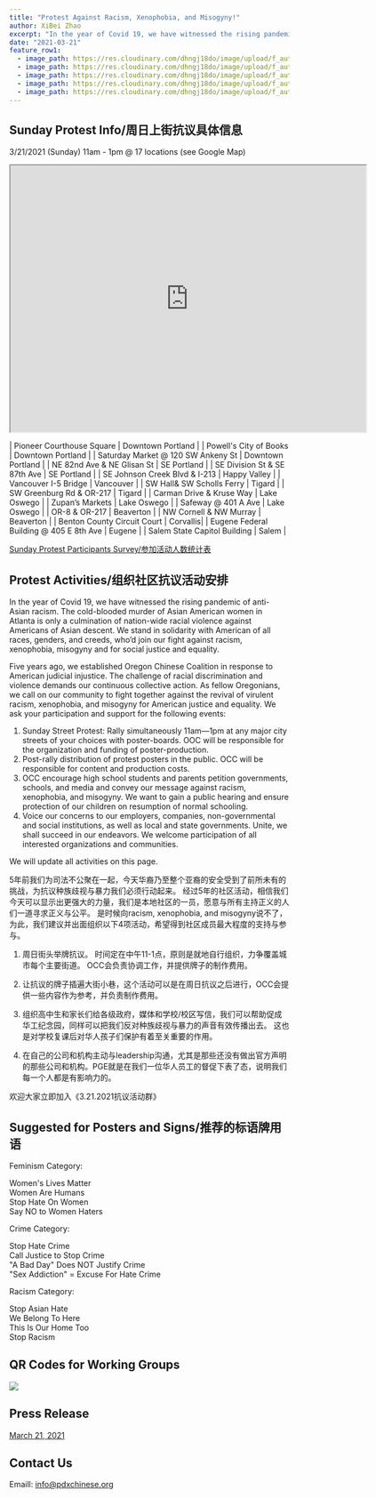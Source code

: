 ```yaml
---
title: "Protest Against Racism, Xenophobia, and Misogyny!"
author: XiBei Zhao
excerpt: "In the year of Covid 19, we have witnessed the rising pandemic of anti-Asian racism. The cold-blooded murder of Asian American women in Atlanta is only a culmination of nation-wide racial violence against Americans of Asian descent since the presidential slur of “China virus” and “Kungflu.” We stand in solidarity with American of all races, genders, and creeds, who’d join our fight against racism, xenophobia, misogyny and for social justice and equality."
date: "2021-03-21"
feature_row1:
  - image_path: https://res.cloudinary.com/dhngj18do/image/upload/f_auto,q_auto/v1/images/activities/protest_chinatown
  - image_path: https://res.cloudinary.com/dhngj18do/image/upload/f_auto,q_auto/v1/images/activities/protest_division_87
  - image_path: https://res.cloudinary.com/dhngj18do/image/upload/f_auto,q_auto/v1/images/activities/protest_happy_valley
  - image_path: https://res.cloudinary.com/dhngj18do/image/upload/f_auto,q_auto/v1/images/activities/protest_tvhw_217
  - image_path: https://res.cloudinary.com/dhngj18do/image/upload/f_auto,q_auto/v1/images/activities/protest_washington_square
---
```


## Sunday Protest Info/周日上街抗议具体信息

3/21/2021 (Sunday) 11am - 1pm @ 17 locations (see Google Map)

<iframe src="https://www.google.com/maps/d/u/0/embed?mid=1heQFgwgsOcUGljAZKq6CEl1FPgGAOk-k" width="640" height="480"></iframe>

| Pioneer Courthouse Square | Downtown Portland |
| Powell's City of Books | Downtown Portland |
| Saturday Market @ 120 SW Ankeny St | Downtown Portland |
| NE 82nd Ave & NE Glisan St | SE Portland |
| SE Division St & SE 87th Ave | SE Portland |
| SE Johnson Creek Blvd & I-213 | Happy Valley |
| Vancouver I-5 Bridge | Vancouver |
| SW Hall& SW Scholls Ferry | Tigard |
| SW Greenburg Rd & OR-217 | Tigard |
| Carman Drive & Kruse Way | Lake Oswego |
| Zupan’s Markets | Lake Oswego |
| Safeway @ 401 A Ave | Lake Oswego |
| OR-8 & OR-217 | Beaverton |
| NW Cornell & NW Murray | Beaverton |
| Benton County Circuit Court | Corvallis|
| Eugene Federal Building @ 405 E 8th Ave | Eugene |
| Salem State Capitol Building | Salem |

[Sunday Protest Participants Survey/参加活动人数统计表](https://docs.google.com/forms/d/e/1FAIpQLSexaGTcueXzEEBHRvceZFhBbm7fff7DZVA45hNuI8-ZutspgQ/viewform?usp=sf_link)  

## Protest Activities/组织社区抗议活动安排


In the year of Covid 19, we have witnessed the rising pandemic of anti-Asian racism. The cold-blooded murder of Asian American women in Atlanta is only a culmination of nation-wide racial violence against Americans of Asian descent. We stand in solidarity with American of all races, genders, and creeds, who’d join our fight against racism, xenophobia, misogyny and for social justice and equality.

Five years ago, we established Oregon Chinese Coalition in response to American judicial injustice. The challenge of racial discrimination and violence demands our continuous collective action. As fellow Oregonians, we call on our community to fight together against the revival of virulent racism, xenophobia, and misogyny for American justice and equality. We ask your participation and support for the following events:

1.	Sunday Street Protest: Rally simultaneously 11am—1pm at any major city streets of your choices with poster-boards. OOC will be responsible for the organization and funding of poster-production.
2.	Post-rally distribution of protest posters in the public. OCC will be responsible for content and production costs.
3.	OCC encourage high school students and parents petition governments, schools, and media and convey our message against racism, xenophobia, and misogyny. We want to gain a public hearing and ensure protection of our children on resumption of normal schooling.
4.	Voice our concerns to our employers, companies, non-governmental and social institutions, as well as local and state governments. Unite, we shall succeed in our endeavors. We welcome participation of all interested organizations and communities.

We will update all activities on this page.

5年前我们为司法不公聚在一起，今天华裔乃至整个亚裔的安全受到了前所未有的挑战，为抗议种族歧视与暴力我们必须行动起来。 经过5年的社区活动，相信我们今天可以显示出更强大的力量，我们是本地社区的一员，愿意与所有主持正义的人们一道寻求正义与公平。 是时候向racism, xenophobia, and misogyny说不了，为此，我们建议并出面组织以下4项活动，希望得到社区成员最大程度的支持与参与。

1. 周日街头举牌抗议。 时间定在中午11-1点，原则是就地自行组织，力争覆盖城市每个主要街道。 OCC会负责协调工作，并提供牌子的制作费用。

2. 让抗议的牌子插遍大街小巷，这个活动可以是在周日抗议之后进行，OCC会提供一些内容作为参考，并负责制作费用。

3. 组织高中生和家长们给各级政府，媒体和学校/校区写信，我们可以帮助促成华工纪念园，同样可以把我们反对种族歧视与暴力的声音有效传播出去。 这也是对学校复课后对华人孩子们保护有着至关重要的作用。

4. 在自己的公司和机构主动与leadership沟通，尤其是那些还没有做出官方声明的那些公司和机构。PGE就是在我们一位华人员工的督促下表了态，说明我们每一个人都是有影响力的。

欢迎大家立即加入《3.21.2021抗议活动群》

## Suggested for Posters and Signs/推荐的标语牌用语

Feminism Category:  

Women's Lives Matter  
Women Are Humans  
Stop Hate On Women  
Say NO to Women Haters  

Crime Category:

Stop Hate Crime  
Call Justice to Stop Crime  
"A Bad Day" Does NOT Justify Crime  
"Sex Addiction" = Excuse For Hate Crime  

Racism Category:

Stop Asian Hate  
We Belong To Here  
This Is Our Home Too  
Stop Racism  

## QR Codes for Working Groups

![](https://res.cloudinary.com/dhngj18do/image/upload/f_auto,q_auto/v1/images/activities/qr_code)

## Press Release

[March 21, 2021](https://res.cloudinary.com/dhngj18do/image/upload/f_auto,q_auto/v1/images/activities/press_release_03_21_2021)

## Contact Us

Emaill: [info@pdxchinese.org](mailto:info@pdxchinese.org)
